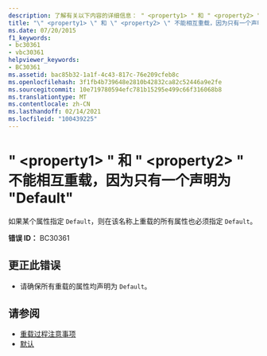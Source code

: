 ```yaml
---
description: 了解有关以下内容的详细信息： " <property1> " 和 " <property2> " 无法重载对方，因为只有一个声明为 "Default"
title: "\" <property1> \" 和 \" <property2> \" 不能相互重载，因为只有一个声明为 \"Default\""
ms.date: 07/20/2015
f1_keywords:
- bc30361
- vbc30361
helpviewer_keywords:
- BC30361
ms.assetid: bac85b32-1a1f-4c43-817c-76e209cfeb8c
ms.openlocfilehash: 3f1fb4b739648e2810b42832ca82c52446a9e2fe
ms.sourcegitcommit: 10e719780594efc781b15295e499c66f316068b8
ms.translationtype: MT
ms.contentlocale: zh-CN
ms.lasthandoff: 02/14/2021
ms.locfileid: "100439225"
---
```

# <a name="property1-and-property2-cannot-overload-each-other-because-only-one-is-declared-default"></a>" \<property1> " 和 " \<property2> " 不能相互重载，因为只有一个声明为 "Default"

如果某个属性指定 `Default`，则在该名称上重载的所有属性也必须指定 `Default`。  
  
 **错误 ID：** BC30361  
  
## <a name="to-correct-this-error"></a>更正此错误  
  
- 请确保所有重载的属性均声明为 `Default`。  
  
## <a name="see-also"></a>请参阅

- [重载过程注意事项](../programming-guide/language-features/procedures/considerations-in-overloading-procedures.md)
- [默认](../language-reference/modifiers/default.md)
